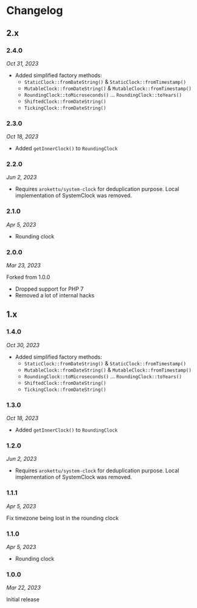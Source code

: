 # Changelog

## 2.x

### 2.4.0

*Oct 31, 2023*

* Added simplified factory methods:
  * `StaticClock::fromDateString()` & `StaticClock::fromTimestamp()`
  * `MutableClock::fromDateString()` & `MutableClock::fromTimestamp()`
  * `RoundingClock::toMicroseconds()` ... `RoundingClock::toYears()`
  * `ShiftedClock::fromDateString()`
  * `TickingClock::fromDateString()`

### 2.3.0

*Oct 18, 2023*

* Added `getInnerClock()` to `RoundingClock`

### 2.2.0

*Jun 2, 2023*

* Requires `arokettu/system-clock` for deduplication purpose.
  Local implementation of SystemClock was removed.

### 2.1.0

*Apr 5, 2023*

* Rounding clock

### 2.0.0

*Mar 23, 2023*

Forked from 1.0.0

* Dropped support for PHP 7
* Removed a lot of internal hacks

## 1.x

### 1.4.0

*Oct 30, 2023*

* Added simplified factory methods:
  * `StaticClock::fromDateString()` & `StaticClock::fromTimestamp()`
  * `MutableClock::fromDateString()` & `MutableClock::fromTimestamp()`
  * `RoundingClock::toMicroseconds()` ... `RoundingClock::toYears()`
  * `ShiftedClock::fromDateString()`
  * `TickingClock::fromDateString()`

### 1.3.0

*Oct 18, 2023*

* Added `getInnerClock()` to `RoundingClock`

### 1.2.0

*Jun 2, 2023*

* Requires `arokettu/system-clock` for deduplication purpose.
  Local implementation of SystemClock was removed.

### 1.1.1

*Apr 5, 2023*

Fix timezone being lost in the rounding clock

### 1.1.0

*Apr 5, 2023*

* Rounding clock

### 1.0.0

*Mar 22, 2023*

Initial release
